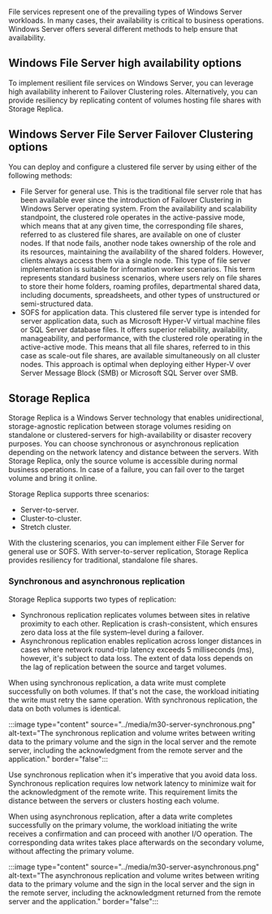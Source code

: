 File services represent one of the prevailing types of Windows Server workloads. In many cases, their availability is critical to business operations. Windows Server offers several different methods to help ensure that availability.

## Windows File Server high availability options

To implement resilient file services on Windows Server, you can leverage high availability inherent to Failover Clustering roles. Alternatively, you can provide resiliency by replicating content of volumes hosting file shares with Storage Replica.

## Windows Server File Server Failover Clustering options

You can deploy and configure a clustered file server by using either of the following methods:

- File Server for general use. This is the traditional file server role that has been available ever since the introduction of Failover Clustering in Windows Server operating system. From the availability and scalability standpoint, the clustered role operates in the active-passive mode, which means that at any given time, the corresponding file shares, referred to as clustered file shares, are available on one of cluster nodes. If that node fails, another node takes ownership of the role and its resources, maintaining the availability of the shared folders. However, clients always access them via a single node. This type of file server implementation is suitable for information worker scenarios. This term represents standard business scenarios, where users rely on file shares to store their home folders, roaming profiles, departmental shared data, including documents, spreadsheets, and other types of unstructured or semi-structured data.
- SOFS for application data. This clustered file server type is intended for server application data, such as Microsoft Hyper-V virtual machine files or SQL Server database files. It offers superior reliability, availability, manageability, and performance, with the clustered role operating in the active-active mode. This means that all file shares, referred to in this case as scale-out file shares, are available simultaneously on all cluster nodes. This approach is optimal when deploying either Hyper-V over Server Message Block (SMB) or Microsoft SQL Server over SMB.

## Storage Replica

Storage Replica is a Windows Server technology that enables unidirectional, storage-agnostic replication between storage volumes residing on standalone or clustered-servers for high-availability or disaster recovery purposes. You can choose synchronous or asynchronous replication depending on the network latency and distance between the servers. With Storage Replica, only the source volume is accessible during normal business operations. In case of a failure, you can fail over to the target volume and bring it online.

Storage Replica supports three scenarios:

- Server-to-server.
- Cluster-to-cluster.
- Stretch cluster.

With the clustering scenarios, you can implement either File Server for general use or SOFS. With server-to-server replication, Storage Replica provides resiliency for traditional, standalone file shares.

### Synchronous and asynchronous replication

Storage Replica supports two types of replication:

- Synchronous replication replicates volumes between sites in relative proximity to each other. Replication is crash-consistent, which ensures zero data loss at the file system–level during a failover.
- Asynchronous replication enables replication across longer distances in cases where network round-trip latency exceeds 5 milliseconds (ms), however, it's subject to data loss. The extent of data loss depends on the lag of replication between the source and target volumes.

When using synchronous replication, a data write must complete successfully on both volumes. If that's not the case, the workload initiating the write must retry the same operation. With synchronous replication, the data on both volumes is identical.

:::image type="content" source="../media/m30-server-synchronous.png" alt-text="The synchronous replication and volume writes between writing data to the primary volume and the sign in the local server and the remote server, including the acknowledgment from the remote server and the application." border="false":::

Use synchronous replication when it's imperative that you avoid data loss. Synchronous replication requires low network latency to minimize wait for the acknowledgment of the remote write. This requirement limits the distance between the servers or clusters hosting each volume.

When using asynchronous replication, after a data write completes successfully on the primary volume, the workload initiating the write receives a confirmation and can proceed with another I/O operation. The corresponding data writes takes place afterwards on the secondary volume, without affecting the primary volume.

:::image type="content" source="../media/m30-server-asynchronous.png" alt-text="The asynchronous replication and volume writes between writing data to the primary volume and the sign in the local server and the sign in the remote server, including the acknowledgment returned from the remote server and the application." border="false":::
